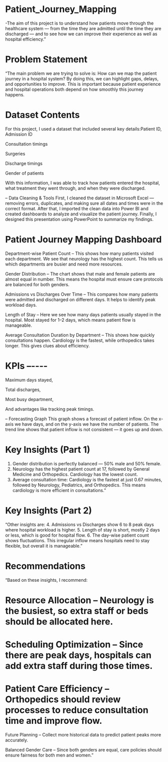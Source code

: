 # Patient_Journey_Mapping
-The aim of this project is to understand how patients move through the healthcare system — from the time they are admitted until the time they are discharged — and to see how we can improve their experience as well as hospital efficiency.”

 # Problem Statement
“The main problem we are trying to solve is:
How can we map the patient journey in a hospital system?
By doing this, we can highlight gaps, delays, and opportunities to improve.
This is important because patient experience and hospital operations both depend on how smoothly this journey happens.

# Dataset Contents
For this project, I used a dataset that included several key details:Patient ID, Admission ID

Consultation timings

Surgeries

Discharge timings

Gender of patients

With this information, I was able to track how patients entered the hospital, what treatment they went through, and when they were discharged.

– Data Cleaning & Tools
First, I cleaned the dataset in Microsoft Excel — removing errors, duplicates, and making sure all dates and times were in the correct format.
After that, I imported the clean data into Power BI and created dashboards to analyze and visualize the patient journey.
Finally, I designed this presentation using PowerPoint to summarize my findings.

 #  Patient Journey Mapping Dashboard

Department-wise Patient Count – This shows how many patients visited each department. We see that neurology has the highest count. This tells us which departments are busier and need more resources.

Gender Distribution – The chart shows that male and female patients are almost equal in number. This means the hospital must ensure care protocols are balanced for both genders.

Admissions vs Discharges Over Time – This compares how many patients were admitted and discharged on different days. It helps to identify peak workload days.

Length of Stay – Here we see how many days patients usually stayed in the hospital. Most stayed for 1–2 days, which means patient flow is manageable.

Average Consultation Duration by Department – This shows how quickly consultations happen. Cardiology is the fastest, while orthopedics takes longer. This gives clues about efficiency.

# KPIs –----

Maximum days stayed,

Total discharges,

Most busy department,

And advantages like tracking peak timings.

 – Forecasting Graph
This graph shows a forecast of patient inflow.
On the x-axis we have days, and on the y-axis we have the number of patients.
The trend line shows that patient inflow is not consistent — it goes up and down.

 # Key Insights (Part 1)
1. Gender distribution is perfectly balanced — 50% male and 50% female.
2. Neurology has the highest patient count at 17, followed by General Medicine and Orthopedics. Cardiology has the lowest count.
3. Average consultation time: Cardiology is the fastest at just 0.67 minutes, followed by Neurology, Pediatrics, and Orthopedics. This means cardiology is more efficient in consultations.”

# Key Insights (Part 2)
“Other insights are:
4. Admissions vs Discharges show 6 to 8 peak days where hospital workload is higher.
5. Length of stay is short, mostly 2 days or less, which is good for hospital flow.
6. The day-wise patient count shows fluctuations. This irregular inflow means hospitals need to stay flexible, but overall it is manageable.”

#  Recommendations
“Based on these insights, I recommend:

# Resource Allocation – Neurology is the busiest, so extra staff or beds should be allocated here.

# Scheduling Optimization – Since there are peak days, hospitals can add extra staff during those times.

# Patient Care Efficiency – Orthopedics should review processes to reduce consultation time and improve flow.

Future Planning – Collect more historical data to predict patient peaks more accurately.

Balanced Gender Care – Since both genders are equal, care policies should ensure fairness for both men and women.”
